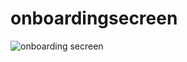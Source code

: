 # onboardingsecreen
 ![onboarding secreen](https://github.com/baali-boudjemaa/onboardingsecreen/blob/main/image/GIF-210817_124842.gif)
